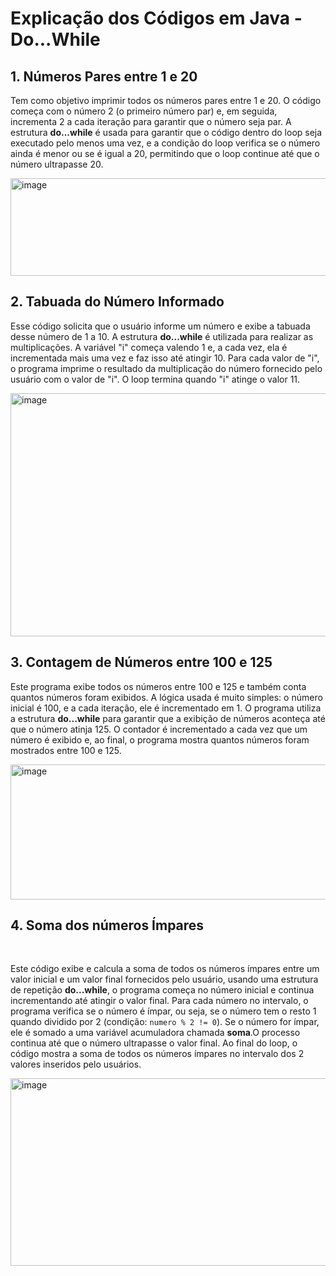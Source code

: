 <!DOCTYPE html>
<html>
<head>
    <meta charset="UTF-8">
    <meta name="viewport" content="width=device-width, initial-scale=1.0">

</head>
<body>
    <h1>Explicação dos Códigos em Java - Do...While</h1>
    <h2>1. Números Pares entre 1 e 20</h2>
        <p>Tem como objetivo imprimir todos os números pares entre 1 e 20. O código começa com o número 2 (o primeiro número par) e, em seguida, incrementa 2 a cada iteração para garantir que o número seja par. A estrutura <strong>do...while</strong> é usada para garantir que o código dentro do loop seja executado pelo menos uma vez, e a condição do loop verifica se o número ainda é menor ou se é igual a 20, permitindo que o loop continue até que o número ultrapasse 20.</p>
    <img width="531" height="156" alt="image" src="https://github.com/user-attachments/assets/568b4df7-47bd-4e97-91be-6d7d4a48b47f" />

   <br>
<h2>2. Tabuada do Número Informado</h2>
        <p>
            Esse código solicita que o usuário informe um número e exibe a tabuada desse número
            de 1 a 10. A estrutura <strong>do...while</strong> é utilizada para realizar as multiplicações. A variável "i" começa valendo 1 e, a cada vez, ela é incrementada mais uma vez e faz isso até atingir 10. Para cada valor de "i", o programa imprime o resultado da multiplicação do número fornecido pelo usuário com o valor de "i". O loop termina quando "i" atinge o valor 11. 
        </p>
    <img width="550" height="389" alt="image" src="https://github.com/user-attachments/assets/b9e5f579-21a7-4233-a227-b6fd9f463c92" />
    <br>
     <h2>3. Contagem de Números entre 100 e 125</h2>
        <p>
            Este programa exibe todos os números entre 100 e 125 e também conta quantos números foram exibidos.
            A lógica usada é muito simples: o número inicial é 100, e a cada iteração, ele é incrementado em 1.
            O programa utiliza a estrutura <strong>do...while</strong> para garantir que a exibição de números
            aconteça até que o número atinja 125. O contador é incrementado a cada vez que um número é exibido
            e, ao final, o programa mostra quantos números foram mostrados entre 100 e 125.
        </p>
    <img width="1524" height="216" alt="image" src="https://github.com/user-attachments/assets/21a9698a-ab2e-4455-82bb-18f486544d3b" />
     <h2>4. Soma dos números Ímpares</h2>
      <br>
        <p>
            Este código exibe e calcula a soma de todos os números ímpares entre um valor inicial e um valor final fornecidos pelo usuário, usando uma estrutura de repetição <strong>do...while</strong>, o programa começa no número inicial e continua incrementando até atingir o valor final.
            Para cada número no intervalo, o programa verifica se o número é ímpar, ou seja, se o número tem o resto 1 quando dividido por 2 (condição: <code>numero % 2 != 0</code>). Se o número for ímpar, ele é somado a uma variável acumuladora chamada <strong>soma</strong>.O processo continua até que o número ultrapasse o valor final. Ao final do loop, o código mostra a soma de todos os números ímpares no intervalo dos 2 valores inseridos pelo usuários.
        </p>
            <img width="622" height="300" alt="image" src="https://github.com/user-attachments/assets/bae9b73e-afc0-4e0c-9367-973320a66c16"/> 
</body>
</html>

